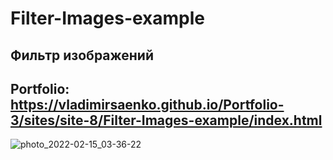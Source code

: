 # Filter-Images-example
 
## Фильтр изображений

## Portfolio: https://vladimirsaenko.github.io/Portfolio-3/sites/site-8/Filter-Images-example/index.html

![photo_2022-02-15_03-36-22](https://user-images.githubusercontent.com/56477695/154155623-65b1c082-898e-4ef5-8f0d-2a0c2d3d4651.jpg)
